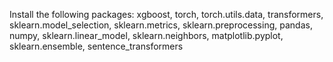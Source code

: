 Install the following packages:
xgboost, torch, torch.utils.data, transformers, 
sklearn.model_selection, sklearn.metrics, sklearn.preprocessing, 
pandas, numpy, sklearn.linear_model, 
sklearn.neighbors, matplotlib.pyplot, 
sklearn.ensemble, sentence_transformers
